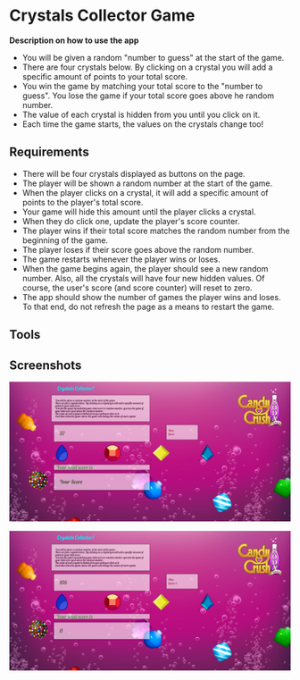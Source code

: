 # Crystals Collector Game

**Description on how to use the app**

- You will be given a random "number to guess" at the start of the game.
- There are four crystals below. By clicking on a crystal you will add a specific amount of points to your total score.
- You win the game by matching your total score to the "number to guess". You lose the game if your total score goes above he random number.
- The value of each crystal is hidden from you until you click on it.
- Each time the game starts, the values on the crystals change too!

## Requirements

- There will be four crystals displayed as buttons on the page.
- The player will be shown a random number at the start of the game.
- When the player clicks on a crystal, it will add a specific amount of points to the player's total score.
- Your game will hide this amount until the player clicks a crystal.
- When they do click one, update the player's score counter.
- The player wins if their total score matches the random number from the beginning of the game.
- The player loses if their score goes above the random number.
- The game restarts whenever the player wins or loses.
- When the game begins again, the player should see a new random number. Also, all the crystals will have four new hidden values. Of course, the user's score (and score counter) will reset to zero.
- The app should show the number of games the player wins and loses. To that end, do not refresh the page as a means to restart the game.

## Tools

## Screenshots

![Crystal-Collector](https://github.com/edivya/Crystals-Collector-Game/blob/master/assets/images/Crystals%20Collector.png)

![Crystal-Collector](<https://github.com/edivya/Crystals-Collector-Game/blob/master/assets/images/Crystals%20Collector(1).png>)
